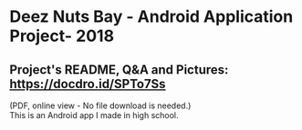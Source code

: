 # Deez Nuts Bay - Android Application Project- 2018
## Project's README, Q&A and Pictures: https://docdro.id/SPTo7Ss 
(PDF, online view - No file download is needed.)  
This is an Android app I made in high school.

